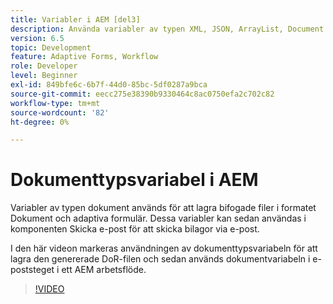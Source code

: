 ```yaml
---
title: Variabler i AEM [del3]
description: Använda variabler av typen XML, JSON, ArrayList, Document i ett AEM arbetsflöde
version: 6.5
topic: Development
feature: Adaptive Forms, Workflow
role: Developer
level: Beginner
exl-id: 849bfe6c-6b7f-44d0-85bc-5df0287a9bca
source-git-commit: eecc275e38390b9330464c8ac0750efa2c702c82
workflow-type: tm+mt
source-wordcount: '82'
ht-degree: 0%

---
```


# Dokumenttypsvariabel i AEM


Variabler av typen dokument används för att lagra bifogade filer i formatet Dokument och adaptiva formulär. Dessa variabler kan sedan användas i komponenten Skicka e-post för att skicka bilagor via e-post.

I den här videon markeras användningen av dokumenttypsvariabeln för att lagra den genererade DoR-filen och sedan används dokumentvariabeln i e-poststeget i ett AEM arbetsflöde.

>[!VIDEO](https://video.tv.adobe.com/v/26452?quality=12&learn=on)
